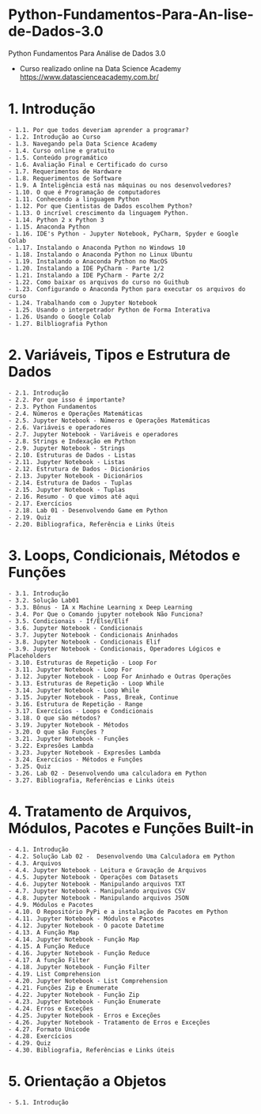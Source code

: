 # Python-Fundamentos-Para-An-lise-de-Dados-3.0
Python Fundamentos Para Análise de Dados 3.0
- Curso realizado online na Data Science Academy https://www.datascienceacademy.com.br/

# 1. Introdução
    - 1.1. Por que todos deveriam aprender a programar?
    - 1.2. Introdução ao Curso
    - 1.3. Navegando pela Data Science Academy
    - 1.4. Curso online e gratuito
    - 1.5. Conteúdo programático
    - 1.6. Avaliação Final e Certificado do curso
    - 1.7. Requerimentos de Hardware
    - 1.8. Requerimentos de Software
    - 1.9. A Inteligência está nas máquinas ou nos desenvolvedores?
    - 1.10. O que é Programação de computadores
    - 1.11. Conhecendo a linguagem Python
    - 1.12. Por que Cientistas de Dados escolhem Python?
    - 1.13. O incrível crescimento da linguagem Python.
    - 1.14. Python 2 x Python 3
    - 1.15. Anaconda Python
    - 1.16. IDE's Python - Jupyter Notebook, PyCharm, Spyder e Google Colab
    - 1.17. Instalando o Anaconda Python no Windows 10
    - 1.18. Instalando o Anaconda Python no Linux Ubuntu
    - 1.19. Instalando o Anaconda Python no MacOS
    - 1.20. Instalando a IDE PyCharm - Parte 1/2
    - 1.21. Instalando a IDE PyCharm - Parte 2/2
    - 1.22. Como baixar os arquivos do curso no Guithub
    - 1.23. Configurando o Anaconda Python para executar os arquivos do curso
    - 1.24. Trabalhando com o Jupyter Notebook
    - 1.25. Usando o interpetrador Python de Forma Interativa
    - 1.26. Usando o Google Colab
    - 1.27. Bilbliografia Python

# 2. Variáveis, Tipos e Estrutura de Dados
    - 2.1. Introdução
    - 2.2. Por que isso é importante?
    - 2.3. Python Fundamentos
    - 2.4. Números e Operações Matemáticas
    - 2.5. Jupyter Notebook - Números e Operações Matemáticas
    - 2.6. Variáveis e operadores
    - 2.7. Jupyter Notebook - Variáveis e operadores
    - 2.8. Strings e Indexação em Python
    - 2.9. Jupyter Notebook - Strings
    - 2.10. Estruturas de Dados - Listas
    - 2.11. Jupyter Notebook - Listas
    - 2.12. Estrutura de Dados - Dicionários
    - 2.13. Jupyter Notebook - Dicionários
    - 2.14. Estrutura de Dados - Tuplas
    - 2.15. Jupyter Notebook - Tuplas
    - 2.16. Resumo - O que vimos até aqui
    - 2.17. Exercícios
    - 2.18. Lab 01 - Desenvolvendo Game em Python
    - 2.19. Quiz
    - 2.20. Bibliografica, Referência e Links Úteis

# 3. Loops, Condicionais, Métodos e Funções
    - 3.1. Introdução
    - 3.2. Solução Lab01
    - 3.3. Bônus - IA x Machine Learning x Deep Learning
    - 3.4. Por Que o Comando jupyter notebook Não Funciona?
    - 3.5. Condicionais - If/Else/Elif
    - 3.6. Jupyter Notebook - Condicionais
    - 3.7. Jupyter Notebook - Condicionais Aninhados
    - 3.8. Jupyter Notebook - Condicionais Elif
    - 3.9. Jupyter Notebook - Condicionais, Operadores Lógicos e Placeholders
    - 3.10. Estruturas de Repetição - Loop For
    - 3.11. Jupyter Notebook - Loop For
    - 3.12. Jupyter Notebook - Loop For Aninhado e Outras Operações
    - 3.13. Estruturas de Repetição - Loop While
    - 3.14. Jupyter Notebook - Loop While
    - 3.15. Jupyter Notebook - Pass, Break, Continue
    - 3.16. Estrutura de Repetição - Range
    - 3.17. Exercícios - Loops e Condicionais
    - 3.18. O que são métodos?
    - 3.19. Jupyter Notebook - Métodos
    - 3.20. O que são Funções ?
    - 3.21. Jupyter Notebook - Funções
    - 3.22. Expresões Lambda
    - 3.23. Jupyter Notebook - Expresões Lambda
    - 3.24. Exercícios - Métodos e Funções
    - 3.25. Quiz
    - 3.26. Lab 02 - Desenvolvendo uma calculadora em Python
    - 3.27. Bibliografia, Referências e Links úteis

# 4. Tratamento de Arquivos, Módulos, Pacotes e Funções Built-in
    - 4.1. Introdução
    - 4.2. Solução Lab 02 -  Desenvolvendo Uma Calculadora em Python
    - 4.3. Arquivos
    - 4.4. Jupyter Notebook - Leitura e Gravação de Arquivos
    - 4.5. Jupyter Notebook - Operações com Datasets
    - 4.6. Jupyter Notebook - Manipulando arquivos TXT
    - 4.7. Jupyter Notebook - Manipulando arquivos CSV
    - 4.8. Jupyter Notebook - Manipulando arquivos JSON
    - 4.9. Módulos e Pacotes
    - 4.10. O Repositório PyPi e a instalação de Pacotes em Python
    - 4.11. Jupyter Notebook - Módulos e Pacotes
    - 4.12. Jupyter Notebook - O pacote Datetime
    - 4.13. A Função Map
    - 4.14. Jupyter Notebook - Função Map
    - 4.15. A Função Reduce
    - 4.16. Jupyter Notebook - Função Reduce
    - 4.17. A função Filter
    - 4.18. Jupyter Notebook - Função Filter
    - 4.19. List Comprehension
    - 4.20. Jupyter Notebook - List Comprehension
    - 4.21. Funções Zip e Enumerate
    - 4.22. Jupyter Notebook - Função Zip
    - 4.23. Jupyter Notebook - Função Enumerate
    - 4.24. Erros e Exceções
    - 4.25. Jupyter Notebook - Erros e Exceções
    - 4.26. Jupyter Notebook - Tratamento de Erros e Exceções
    - 4.27. Formato Unicode
    - 4.28. Exercícios
    - 4.29. Quiz
    - 4.30. Bibliografia, Referências e Links úteis

# 5. Orientação a Objetos
    - 5.1. Introdução


